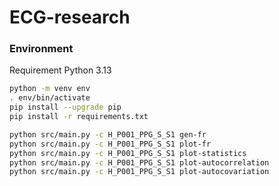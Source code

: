 # ECG-research

### Environment
Requirement Python 3.13

```sh
python -m venv env
. env/bin/activate
pip install --upgrade pip
pip install -r requirements.txt

python src/main.py -c H_P001_PPG_S_S1 gen-fr
python src/main.py -c H_P001_PPG_S_S1 plot-fr
python src/main.py -c H_P001_PPG_S_S1 plot-statistics
python src/main.py -c H_P001_PPG_S_S1 plot-autocorrelation
python src/main.py -c H_P001_PPG_S_S1 plot-autocovariation

```